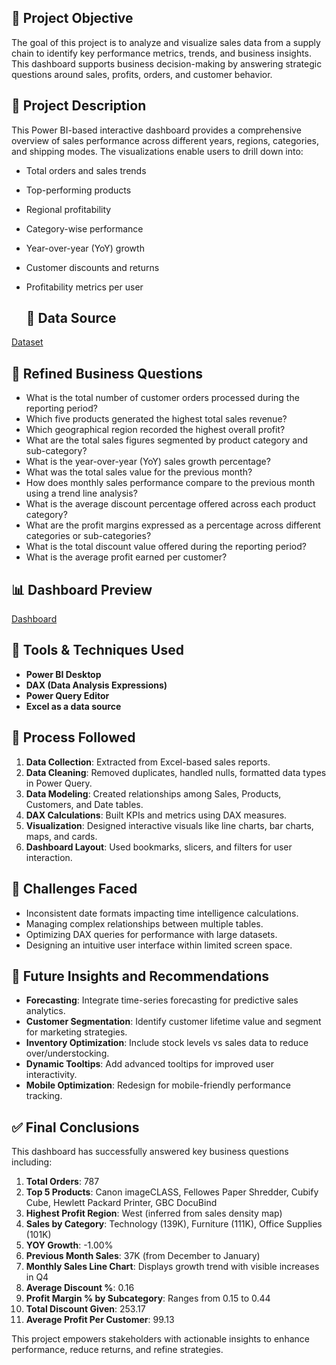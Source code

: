 ## 🏁 Project Objective

The goal of this project is to analyze and visualize sales data from a supply chain to identify key performance metrics, trends, and business insights. This dashboard supports business decision-making by answering strategic questions around sales, profits, orders, and customer behavior.

## 📝 Project Description

This Power BI-based interactive dashboard provides a comprehensive overview of sales performance across different years, regions, categories, and shipping modes. The visualizations enable users to drill down into:
- Total orders and sales trends
- Top-performing products
- Regional profitability
- Category-wise performance
- Year-over-year (YoY) growth
- Customer discounts and returns
- Profitability metrics per user

  ## 📁 Data Source
<a href="https://github.com/Raghunath-analytics/Supply-Chain-Sales-Analysis/blob/main/Supply-Chain-Dataset.xlsx">Dataset</a>

## 📌 Refined Business Questions
- What is the total number of customer orders processed during the reporting period?
- Which five products generated the highest total sales revenue?
- Which geographical region recorded the highest overall profit?
- What are the total sales figures segmented by product category and sub-category?
- What is the year-over-year (YoY) sales growth percentage?
- What was the total sales value for the previous month?
- How does monthly sales performance compare to the previous month using a trend line analysis?
- What is the average discount percentage offered across each product category?
- What are the profit margins expressed as a percentage across different categories or sub-categories?
- What is the total discount value offered during the reporting period?
- What is the average profit earned per customer?

 ## 📊 Dashboard Preview
   <a href="https://github.com/Raghunath-analytics/Supply-Chain-Sales-Analysis/blob/main/Dashboard.jpeg">Dashboard</a>

## 🧰 Tools & Techniques Used
- **Power BI Desktop**
- **DAX (Data Analysis Expressions)**
- **Power Query Editor**
- **Excel as a data source**

## 🔄 Process Followed
1. **Data Collection**: Extracted from Excel-based sales reports.
2. **Data Cleaning**: Removed duplicates, handled nulls, formatted data types in Power Query.
3. **Data Modeling**: Created relationships among Sales, Products, Customers, and Date tables.
4. **DAX Calculations**: Built KPIs and metrics using DAX measures.
5. **Visualization**: Designed interactive visuals like line charts, bar charts, maps, and cards.
6. **Dashboard Layout**: Used bookmarks, slicers, and filters for user interaction.

## 🚧 Challenges Faced
- Inconsistent date formats impacting time intelligence calculations.
- Managing complex relationships between multiple tables.
- Optimizing DAX queries for performance with large datasets.
- Designing an intuitive user interface within limited screen space.

## 🔮 Future Insights and Recommendations
- **Forecasting**: Integrate time-series forecasting for predictive sales analytics.
- **Customer Segmentation**: Identify customer lifetime value and segment for marketing strategies.
- **Inventory Optimization**: Include stock levels vs sales data to reduce over/understocking.
- **Dynamic Tooltips**: Add advanced tooltips for improved user interactivity.
- **Mobile Optimization**: Redesign for mobile-friendly performance tracking.

## ✅ Final Conclusions
This dashboard has successfully answered key business questions including:

1. **Total Orders**: 787
2. **Top 5 Products**: Canon imageCLASS, Fellowes Paper Shredder, Cubify Cube, Hewlett Packard Printer, GBC DocuBind
3. **Highest Profit Region**: West (inferred from sales density map)
4. **Sales by Category**: Technology (139K), Furniture (111K), Office Supplies (101K)
5. **YOY Growth**: -1.00%
6. **Previous Month Sales**: 37K (from December to January)
7. **Monthly Sales Line Chart**: Displays growth trend with visible increases in Q4
8. **Average Discount %**: 0.16
9. **Profit Margin % by Subcategory**: Ranges from 0.15 to 0.44
10. **Total Discount Given**: 253.17
11. **Average Profit Per Customer**: 99.13

This project empowers stakeholders with actionable insights to enhance performance, reduce returns, and refine strategies.
